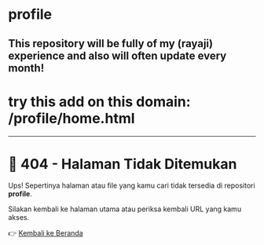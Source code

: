 # profile
This repository will be fully of my (rayaji) experience and also will often update every month!
---
# try this add on this domain: /profile/home.html
---

# 🚫 404 - Halaman Tidak Ditemukan

Ups! Sepertinya halaman atau file yang kamu cari tidak tersedia di repositori **profile**.

Silakan kembali ke halaman utama atau periksa kembali URL yang kamu akses.

👉 [Kembali ke Beranda](./home.html)
